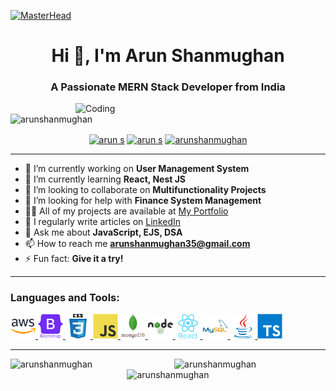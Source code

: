 [![MasterHead](https://user-images.githubusercontent.com/90236635/232446433-d5540fa2-fe28-4bb8-b929-cdb51fe61336.gif)](https://arunshanmughan.github.io/portfolionew/)

<h1 align="center">Hi 👋, I'm Arun Shanmughan</h1>
<h3 align="center">A Passionate MERN Stack Developer from India</h3>

<img align="right" alt="Coding" width="400" src="https://imgs.search.brave.com/11DWmFu-wB27zXlC92RMaKEh4KfeVHnsvgzvxuQRMz8/rs:fit:860:0:0:0/g:ce/aHR0cHM6Ly9naWZk/Yi5jb20vaW1hZ2Vz/L2hpZ2gvYW5pbWF0/ZWQtbWFuLWNvbXB1/dGVyLWNvZGluZy1u/YWU2bWVjMzc4bHNn/MWkzLmdpZg.gif" />

<p align="left"> <img src="https://komarev.com/ghpvc/?username=arunshanmughan&label=Profile%20views&color=brightgreen&style=flat-square" alt="arunshanmughan" /> </p>

<p align="center">
<a href="https://linkedin.com/in/arun-s" target="blank"><img align="center" src="https://img.shields.io/badge/LinkedIn-0A66C2?style=for-the-badge&logo=linkedin&logoColor=white" alt="arun s" /></a>
<a href="https://stackoverflow.com/users/arun-s" target="blank"><img align="center" src="https://img.shields.io/badge/StackOverflow-FE7A16?style=for-the-badge&logo=stackoverflow&logoColor=white" alt="arun s" /></a>
<a href="https://www.leetcode.com/arunshanmughan" target="blank"><img align="center" src="https://img.shields.io/badge/LeetCode-FFA116?style=for-the-badge&logo=leetcode&logoColor=white" alt="arunshanmughan" /></a>
</p>

---

- 🔭 I’m currently working on **User Management System**
- 🌱 I’m currently learning **React, Nest JS**
- 👯 I’m looking to collaborate on **Multifunctionality Projects**
- 🤝 I’m looking for help with **Finance System Management**
- 👨‍💻 All of my projects are available at [My Portfolio](https://arunshanmughan.github.io/portfolionew/)
- 📝 I regularly write articles on [LinkedIn](https://www.linkedin.com/in/arun-s)
- 💬 Ask me about **JavaScript, EJS, DSA**
- 📫 How to reach me **arunshanmughan35@gmail.com**
- ⚡ Fun fact: **Give it a try!**

---

<h3 align="left">Languages and Tools:</h3>
<p align="left">
<a href="https://aws.amazon.com" target="_blank" rel="noreferrer"> <img src="https://raw.githubusercontent.com/devicons/devicon/master/icons/amazonwebservices/amazonwebservices-original-wordmark.svg" alt="aws" width="40" height="40"/> </a>
<a href="https://getbootstrap.com" target="_blank" rel="noreferrer"> <img src="https://raw.githubusercontent.com/devicons/devicon/master/icons/bootstrap/bootstrap-plain-wordmark.svg" alt="bootstrap" width="40" height="40"/> </a>
<a href="https://www.w3schools.com/css/" target="_blank" rel="noreferrer"> <img src="https://raw.githubusercontent.com/devicons/devicon/master/icons/css3/css3-original-wordmark.svg" alt="css3" width="40" height="40"/> </a>
<a href="https://developer.mozilla.org/en-US/docs/Web/JavaScript" target="_blank" rel="noreferrer"> <img src="https://raw.githubusercontent.com/devicons/devicon/master/icons/javascript/javascript-original.svg" alt="javascript" width="40" height="40"/> </a>
<a href="https://www.mongodb.com/" target="_blank" rel="noreferrer"> <img src="https://raw.githubusercontent.com/devicons/devicon/master/icons/mongodb/mongodb-original-wordmark.svg" alt="mongodb" width="40" height="40"/> </a>
<a href="https://nodejs.org" target="_blank" rel="noreferrer"> <img src="https://raw.githubusercontent.com/devicons/devicon/master/icons/nodejs/nodejs-original-wordmark.svg" alt="nodejs" width="40" height="40"/> </a>
<a href="https://reactjs.org/" target="_blank" rel="noreferrer"> <img src="https://raw.githubusercontent.com/devicons/devicon/master/icons/react/react-original-wordmark.svg" alt="react" width="40" height="40"/> </a>
<a href="https://www.mysql.com/" target="_blank" rel="noreferrer"> <img src="https://raw.githubusercontent.com/devicons/devicon/master/icons/mysql/mysql-original-wordmark.svg" alt="mysql" width="40" height="40"/> </a>
<a href="https://www.java.com" target="_blank" rel="noreferrer"> <img src="https://raw.githubusercontent.com/devicons/devicon/master/icons/java/java-original.svg" alt="java" width="40" height="40"/> </a>
<a href="https://www.typescriptlang.org/" target="_blank" rel="noreferrer"> <img src="https://raw.githubusercontent.com/devicons/devicon/master/icons/typescript/typescript-original.svg" alt="typescript" width="40" height="40"/> </a>
</p>

---

<p><img align="left" width="48%" src="https://github-readme-stats.vercel.app/api/top-langs?username=arunshanmughan&show_icons=true&theme=dark&locale=en&layout=compact" alt="arunshanmughan" /></p>
<p><img align="right" width="48%" src="https://github-readme-stats.vercel.app/api?username=arunshanmughan&show_icons=true&theme=dark&locale=en" alt="arunshanmughan" /></p>

<p align="center"><img src="https://github-readme-streak-stats.herokuapp.com/?user=arunshanmughan&theme=dark" alt="arunshanmughan" /></p>
